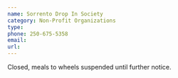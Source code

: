 ```yaml
---
name: Sorrento Drop In Society
category: Non-Profit Organizations
type: 
phone: 250-675-5358
email: 
url: 
---
```


Closed, meals to wheels suspended until further notice.